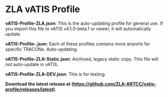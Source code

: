 # ZLA vATIS Profile

**vATIS-Profile-ZLA.json**: This is the auto-updating profile for general use. If you import this file to vATIS v4.1.0-beta.1 or newer, it will automatically update.

**vATIS-Profile-<TRACON>.json**: Each of these profiles contains more airports for specific TRACONs. Auto-updating.

**vATIS-Profile-ZLA-Static.json**: Archived, legacy static copy. This file will not auto-update in vATIS.

**vATIS-Profile-ZLA-DEV.json**: This is for testing.

**Download the latest release at (https://github.com/ZLA-ARTCC/vatis-profile/releases/latest).**
